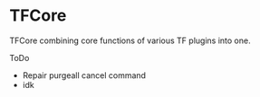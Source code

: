 # TFCore
TFCore combining core functions of various TF plugins into one.


ToDo
- Repair purgeall cancel command
- idk
